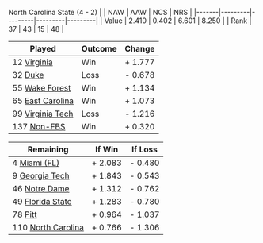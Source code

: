North Carolina State (4 - 2)
|       |   NAW   |   AAW   |   NCS   |   NRS   |
|-------|---------|---------|---------|---------|
| Value |   2.410 |   0.402 |   6.601 |   8.250 |
| Rank  |      37 |      43 |      15 |      48 |

| Played                    | Outcome    |  Change  |
|---------------------------|------------|----------|
|  12 [Virginia              ](Virginia.md)| Win        | +  1.777 |
|  32 [Duke                  ](Duke.md)| Loss       | -  0.678 |
|  55 [Wake Forest           ](WakeForest.md)| Win        | +  1.134 |
|  65 [East Carolina         ](EastCarolina.md)| Win        | +  1.073 |
|  99 [Virginia Tech         ](VirginiaTech.md)| Loss       | -  1.216 |
| 137 [Non-FBS               ](NonFBS.md)| Win        | +  0.320 |

| Remaining                 |  If Win  |  If Loss |
|---------------------------|----------|----------|
|   4 [Miami (FL)            ](MiamiFL.md)| +  2.083 | -  0.480 |
|   9 [Georgia Tech          ](GeorgiaTech.md)| +  1.843 | -  0.543 |
|  46 [Notre Dame            ](NotreDame.md)| +  1.312 | -  0.762 |
|  49 [Florida State         ](FloridaState.md)| +  1.283 | -  0.780 |
|  78 [Pitt                  ](Pitt.md)| +  0.964 | -  1.037 |
| 110 [North Carolina        ](NorthCarolina.md)| +  0.766 | -  1.306 |

